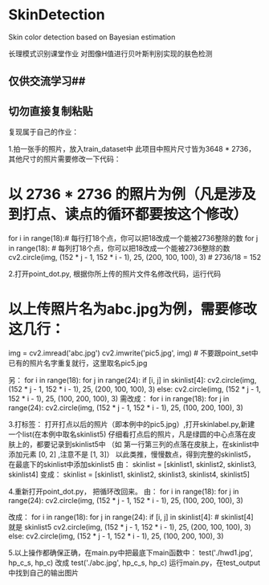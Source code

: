 # SkinDetection
Skin color detection based on Bayesian estimation

长理模式识别课堂作业
对图像H值进行贝叶斯判别实现的肤色检测

  ## 仅供交流学习##
## 切勿直接复制粘贴 ##

复现属于自己的作业：

1.拍一张手的照片，放入train_dataset中
此项目中照片尺寸皆为3648 * 2736，其他尺寸的照片需要修改一下代码：

# 以 2736 * 2736 的照片为例（凡是涉及到打点、读点的循环都要按这个修改）
for i in range(18):# 每行打18个点，你可以把18改成一个能被2736整除的数
     for j in range(18): # 每列打18个点，你可以把18改成一个能被2736整除的数
          cv2.circle(img, (152 * j - 1, 152 * i - 1), 25, (200, 100, 100), 3) # 2736/18 = 152

2.打开point_dot.py, 根据你所上传的照片文件名修改代码，运行代码

# 以上传照片名为abc.jpg为例，需要修改这几行：
img = cv2.imread('abc.jpg')
cv2.imwrite('pic5.jpg', img) # 不要跟point_set中已有的照片名字重复就行，这里取名pic5.jpg

另：
for i in range(18):
     for j in range(24):
         if [i, j] in skinlist[4]:
             cv2.circle(img, (152 * j - 1, 152 * i - 1), 25, (200, 100, 100), 3)
         else:
             cv2.circle(img, (152 * j - 1, 152 * i - 1), 25, (100, 200, 100), 3)
需改成：
for i in range(18):
     for j in range(24):
          cv2.circle(img, (152 * j - 1, 152 * i - 1), 25, (100, 200, 100), 3)

3.打标签：
打开打点以后的照片（即本例中的pic5.jpg）,打开skinlabel.py,新建一个list(在本例中取名skinlist5)
仔细看打点后的照片，凡是绿圆的中心点落在皮肤上的，都要记录到skinlist5中
（如 第一行第三列的点落在皮肤上，在skinlist中添加元素 [0, 2] ,注意不是 [1, 3]）
以此类推，慢慢数点，得到完整的skinlist5，在最底下的skinlist中添加skinlist5
由：
skinlist = [skinlist1, skinlist2, skinlist3, skinlist4]
变成：
skinlist = [skinlist1, skinlist2, skinlist3, skinlist4, skinlist5]

4.重新打开point_dot.py， 把循环改回来。
由：
for i in range(18):
     for j in range(24):
          cv2.circle(img, (152 * j - 1, 152 * i - 1), 25, (100, 200, 100), 3)
          
改成：
for i in range(18):
     for j in range(24):
         if [i, j] in skinlist[4]: # skinlist[4] 就是 skinlist5
             cv2.circle(img, (152 * j - 1, 152 * i - 1), 25, (200, 100, 100), 3)
         else:
             cv2.circle(img, (152 * j - 1, 152 * i - 1), 25, (100, 200, 100), 3)
             
5.以上操作都确保正确，在main.py中把最底下main函数中：
test('./hwd1.jpg', hp_c_s, hp_c)
改成
test('./abc.jpg', hp_c_s, hp_c) 
运行main.py，在test_output中找到自己的输出图片



